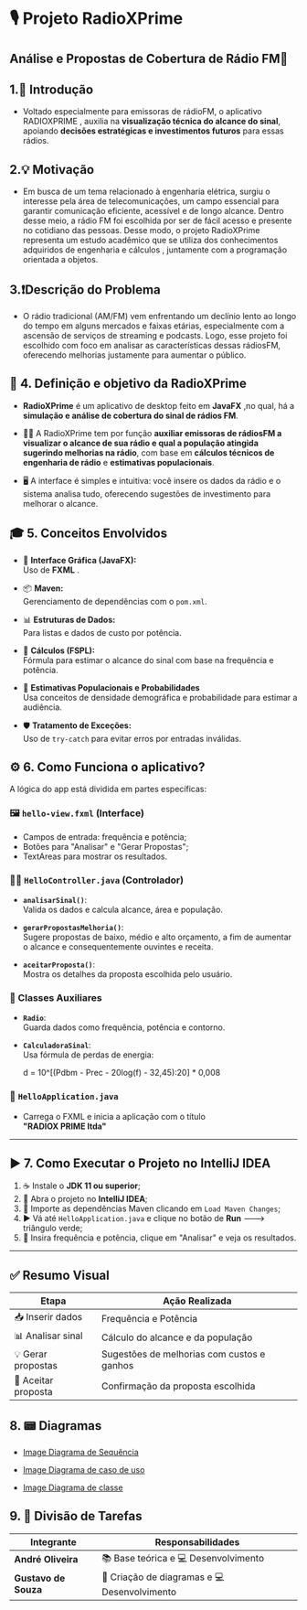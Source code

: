# 🎙️ Projeto RadioXPrime  
## Análise e Propostas de Cobertura de Rádio FM📡


## 1.🧾 Introdução

- Voltado especialmente para emissoras de rádioFM, o aplicativo RADIOXPRIME , auxilia na **visualização técnica do alcance do sinal**, apoiando **decisões estratégicas e investimentos futuros** para essas rádios.

## 2.💡 Motivação

- Em busca de um tema relacionado à engenharia elétrica, surgiu o interesse pela área de telecomunicações, um campo essencial para garantir comunicação eficiente, acessível e de longo alcance. Dentro desse meio, a rádio FM foi escolhida por ser de fácil acesso e presente no cotidiano das pessoas. Desse modo, o projeto RadioXPrime representa um estudo acadêmico que se utiliza dos conhecimentos adquiridos de engenharia e cálculos , juntamente com a programação orientada a objetos.


## 3.❗Descrição do Problema

- O rádio tradicional (AM/FM) vem enfrentando um declínio lento ao longo do tempo em alguns mercados e faixas etárias, especialmente com a ascensão de serviços de streaming e podcasts. Logo, esse projeto foi escolhido com foco em analisar as características dessas rádiosFM, oferecendo melhorias justamente para aumentar o público.



## 📌 4. Definição e objetivo da RadioXPrime

- **RadioXPrime** é um aplicativo de desktop feito em **JavaFX** ,no qual, há a  **simulação e análise de cobertura do sinal de rádios FM**.

- 👨‍🔧 A RadioXPrime tem por função **auxiliar emissoras de rádiosFM a visualizar o alcance de sua rádio e qual a população atingida sugerindo melhorias na rádio**, com base em **cálculos técnicos de engenharia de rádio** e **estimativas populacionais**.

- 🖥️ A interface é simples e intuitiva: você insere os dados da rádio e o sistema analisa tudo, oferecendo sugestões de investimento para melhorar o alcance.

## 🎓 5. Conceitos Envolvidos

- 🎨 **Interface Gráfica (JavaFX):**  
  Uso de **FXML** .

- 📦 **Maven:**  
  Gerenciamento de dependências com o `pom.xml`.

- 📊 **Estruturas de Dados:**  
  Para listas e dados de custo por potência.

- 📶 **Cálculos (FSPL):**  
  Fórmula para estimar o alcance do sinal com base na frequência e potência.

- 👥 **Estimativas Populacionais e Probabilidades**  
  Usa conceitos de densidade demográfica e probabilidade para estimar a audiência.

- 🛡️ **Tratamento de Exceções:**  
  Uso de `try-catch` para evitar erros por entradas inválidas.


## ⚙️ 6. Como Funciona o aplicativo?

A lógica do app está dividida em partes específicas:

### 🖼️ `hello-view.fxml` (Interface)
- Campos de entrada: frequência e potência;
- Botões para "Analisar" e "Gerar Propostas";
- TextAreas para mostrar os resultados.

### 👨‍💻 `HelloController.java` (Controlador)
- **`analisarSinal()`**:  
  Valida os dados e calcula alcance, área e população.

- **`gerarPropostasMelhoria()`**:  
  Sugere propostas de baixo, médio e alto orçamento, a fim de aumentar o alcance e consequentemente ouvintes e receita.

- **`aceitarProposta()`**:  
  Mostra os detalhes da proposta escolhida pelo usuário.

### 📐 Classes Auxiliares
- **`Radio`**:  
  Guarda dados como frequência, potência e contorno.

- **`CalculadoraSinal`**:  
  Usa fórmula de perdas de energia:  
  
  d = 10^[(Pdbm - Prec - 20log(f) - 32,45):20] * 0,008

  
### 🚀 `HelloApplication.java`
- Carrega o FXML e inicia a aplicação com o título  
  **"RADIOX PRIME ltda"**

---

## ▶️ 7. Como Executar o Projeto no IntelliJ IDEA

1. ☕ Instale o **JDK 11 ou superior**;
2. 📂 Abra o projeto no **IntelliJ IDEA**;
3. 🔄 Importe as dependências Maven clicando em `Load Maven Changes`;
4. ▶️ Vá até `HelloApplication.java` e clique no botão de **Run** ---> triângulo verde;
5. 🧪 Insira frequência e potência, clique em "Analisar" e veja os resultados.

---

## ✅ Resumo Visual

| Etapa               | Ação Realizada                             |
|---------------------|--------------------------------------------|
| 📥 Inserir dados     | Frequência e Potência                      |
| 📊 Analisar sinal    | Cálculo do alcance e da população          |
| 💡 Gerar propostas   | Sugestões de melhorias com custos e ganhos |
| 📌 Aceitar proposta  | Confirmação da proposta escolhida          |


## 8. 📟 Diagramas

- [Image Diagrama de Sequência](https://github.com/user-attachments/assets/b6fb89a8-1fd0-42a7-b4ae-7c43c251b0c1)

- [Image Diagrama de caso de uso](https://github.com/user-attachments/files/21026049/Diagrama.de.caso.de.uso.pdf)

- [Image Diagrama de classe](https://github.com/user-attachments/files/21026064/Diagrama.de.classe.pdf)


## 9. 👥 Divisão de Tarefas

| Integrante           | Responsabilidades                          |
|----------------------|--------------------------------------------|
| **André Oliveira**   | 📚 Base teórica e 💻 Desenvolvimento   |
| **Gustavo de Souza** | 🧩 Criação de diagramas e 💻 Desenvolvimento |


